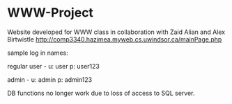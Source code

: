 # WWW-Project
Website developed for WWW class in collaboration with Zaid Alian and Alex Birtwistle
http://comp3340.hazimea.myweb.cs.uwindsor.ca/mainPage.php

sample log in names: 

regular user - 
u: user
p: user123

admin - 
u: admin
p: admin123

DB functions no longer work due to loss of access to SQL server.
